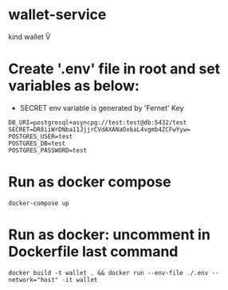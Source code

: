 # wallet-service
kind wallet Ѷ


# Create '.env' file in root and set variables as below:
* SECRET env variable is generated by 'Fernet' Key
```
DB_URI=postgresql+asyncpg://test:test@db:5432/test
SECRET=DR8iiWrDNba11JjjrCVdAXANaOxkaL4vgmb4ZCFwYyw=
POSTGRES_USER=test
POSTGRES_DB=test
POSTGRES_PASSWORD=test
```

# Run as docker compose
```
docker-compose up
```

# Run as docker: uncomment in Dockerfile last command
```
docker build -t wallet . && docker run --env-file ./.env --network="host" -it wallet
```